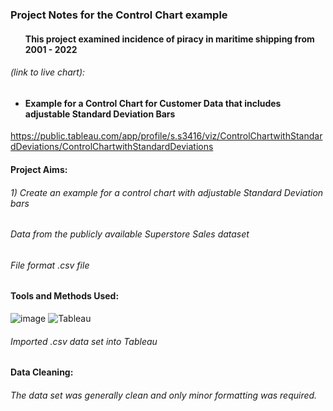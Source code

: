### Project Notes for the Control Chart example
#### <ul>This project examined incidence of piracy in maritime shipping from 2001 - 2022</ul>

###### *(link to live chart)*:
#### <ul><li>Example for a Control Chart for Customer Data that includes  adjustable  Standard Deviation Bars</li></ul>
https://public.tableau.com/app/profile/s.s3416/viz/ControlChartwithStandardDeviations/ControlChartwithStandardDeviations

#### Project Aims:
###### <n1>1) Create an example for a control chart with adjustable Standard Deviation bars  

###### Data from the publicly available Superstore Sales dataset
###### File format .csv file
#### Tools and Methods Used:
![image](https://img.shields.io/badge/Microsoft_Excel-217346?style=for-the-badge&logo=microsoft-excel&logoColor=white) ![Tableau](https://a11ybadges.com/badge?logo=tableau) 
###### Imported .csv data set into Tableau

#### Data Cleaning: 
###### The data set was generally clean and only minor formatting was required.
      


